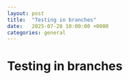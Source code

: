```yaml
---
layout: post
title:  "Testing in branches"
date:   2025-07-28 10:00:00 +0000
categories: general
---
```


# Testing in branches